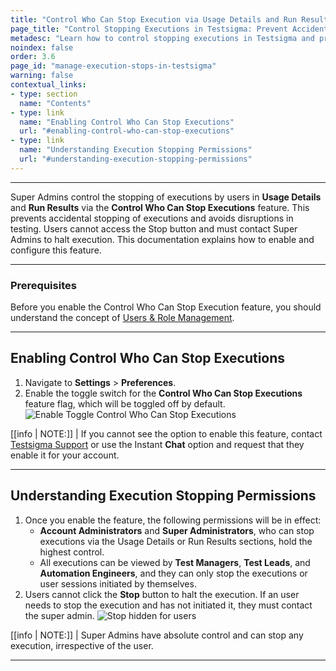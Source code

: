 ```yaml
---
title: "Control Who Can Stop Execution via Usage Details and Run Results"
page_title: "Control Stopping Executions in Testsigma: Prevent Accidental Stops"
metadesc: "Learn how to control stopping executions in Testsigma and prevent accidental stops. Admins have the highest control, while user accounts need to contact the admin."
noindex: false
order: 3.6
page_id: "manage-execution-stops-in-testsigma"
warning: false
contextual_links:
- type: section
  name: "Contents"
- type: link
  name: "Enabling Control Who Can Stop Executions"
  url: "#enabling-control-who-can-stop-executions"
- type: link
  name: "Understanding Execution Stopping Permissions"
  url: "#understanding-execution-stopping-permissions"
---
```


---

Super Admins control the stopping of executions by users in **Usage Details** and **Run Results** via the **Control Who Can Stop Executions** feature. This prevents accidental stopping of executions and avoids disruptions in testing. Users cannot access the Stop button and must contact Super Admins to halt execution. This documentation explains how to enable and configure this feature.


---

### **Prerequisites**

Before you enable the Control Who Can Stop Execution feature, you should understand the concept of [Users & Role Management](https://testsigma.com/docs/collaboration/users-roles/).

---

## **Enabling Control Who Can Stop Executions**

1. Navigate to **Settings** > **Preferences**.
2. Enable the toggle switch for the **Control Who Can Stop Executions** feature flag, which will be toggled off by default. ![Enable Toggle Control Who Can Stop Executions](https://s3.amazonaws.com/static-docs.testsigma.com/new_images/projects/overview/enable_whocanstop_sa_te.gif)

[[info | NOTE:]]
| If you cannot see the option to enable this feature, contact [Testsigma Support](mailto:support@testsigma.com) or use the Instant **Chat** option and request that they enable it for your account.

---

## **Understanding Execution Stopping Permissions**

1. Once you enable the feature, the following permissions will be in effect:
   - **Account Administrators** and **Super Administrators**, who can stop executions via the Usage Details or Run Results sections, hold the highest control.
   - All executions can be viewed by **Test Managers**, **Test Leads**, and **Automation Engineers**, and they can only stop the executions or user sessions initiated by themselves.
2. Users cannot click the **Stop** button to halt the execution. If an user needs to stop the execution and has not initiated it, they must contact the super admin. ![Stop hidden for users](https://s3.amazonaws.com/static-docs.testsigma.com/new_images/projects/overview/enable_whocanstop_runres.gif)

[[info | NOTE:]]
| Super Admins have absolute control and can stop any execution, irrespective of the user.

---
